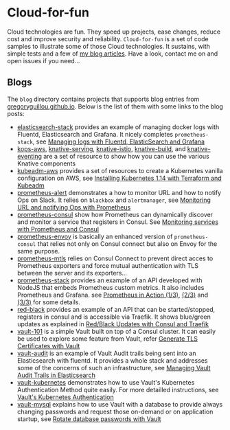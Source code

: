 # Cloud-for-fun

Cloud technologies are fun. They speed up projects, ease changes, reduce cost
and improve security and reliability. `Cloud-for-fun` is a set of code samples
to illustrate some of those Cloud technologies. It sustains, with simple tests
and a few of [my blog articles](https://gregoryguillou.github.io). Have a look,
contact me on and open issues if you need...

## Blogs

The `blog` directory contains projects that supports blog entries from
[gregoryguillou.github.io](https://gregoryguillou.github.io). Below is the list
of them with some links to the blog posts:

- [elasticsearch-stack](https://github.com/gregoryguillou/cloud-for-fun/tree/master/blog/elasticsearch-stack)
  provides an example of managing docker logs with Fluentd, Elasticsearch and
  Grafana. It nicely completes `prometheus-stack`, see
  [Managing logs with Fluentd, ElasticSearch and Grafana](https://gregoryguillou.github.io/2019-01/docker-fluentd-elastic/)
- [kops-aws](https://github.com/gregoryguillou/cloud-for-fun/tree/master/blog/kops-aws), 
  [knative-serving](https://github.com/gregoryguillou/cloud-for-fun/tree/master/blog/knative-serving),
  [knative-istio](https://github.com/gregoryguillou/cloud-for-fun/tree/master/blog/knative-istio),
  [knative-build](https://github.com/gregoryguillou/cloud-for-fun/tree/master/blog/knative-build),
  and [knative-eventing](https://github.com/gregoryguillou/cloud-for-fun/tree/master/blog/knative-eventing)
  are a set of resource to show how you can use the various Knative components
- [kubeadm-aws](https://github.com/gregoryguillou/cloud-for-fun/tree/master/blog/kubeadm-aws)
  provides a set of resources to create a Kubernetes vanilla configuration
  on AWS, see
  [Installing Kubernetes 1.14 with Terraform and Kubeadm](https://gregoryguillou.github.io/2019-04/kubeadm-aws)
- [prometheus-alert](https://github.com/gregoryguillou/cloud-for-fun/tree/master/blog/prometheus-alert)
  demonstrates a how to monitor URL and how to notify Ops on Slack. It relies
  on `blackbox` and `alertmanager`, see
  [Monitoring URL and notifying Ops with Prometheus](https://gregoryguillou.github.io/2019-02/prometheus-alert/)
- [prometheus-consul](https://github.com/gregoryguillou/cloud-for-fun/tree/master/blog/prometheus-consul)
  show how Prometheus can dynamically discover and monitor a service that
  registers in Consul. See
  [Monitoring services with Prometheus and Consul](https://gregoryguillou.github.io/2019-02/prometheus-consul/)
- [prometheus-envoy](https://github.com/gregoryguillou/cloud-for-fun/tree/master/blog/prometheus-envoy)
  is basically an enhanced version of `prometheus-consul` that relies not only
  on Consul connect but also on Envoy for the same purpose.
- [prometheus-mtls](https://github.com/gregoryguillou/cloud-for-fun/tree/master/blog/prometheus-mtls)
  relies on Consul Connect to prevent direct acces to Prometheus exporters and
  force mutual authentication with TLS between the server and its exporters... 
- [prometheus-stack](https://github.com/gregoryguillou/cloud-for-fun/tree/master/blog/prometheus-stack)
  provides an example of an API developed with NodeJS that embeds Prometheus
  custom metrics. It also includes Prometheus and Grafana. see [Prometheus in Action (1/3)](https://gregoryguillou.github.io/2019-01/prometheus-configuration/),
  [(2/3)](https://gregoryguillou.github.io/2019-01/prometheus-application/) and
  [(3/3)](https://gregoryguillou.github.io/2019-01/prometheus-grafana/) for
  some details.
- [red-black](https://github.com/gregoryguillou/cloud-for-fun/tree/master/blog/red-black)
  provides an example of an API that can be started/stopped, registers in
  consul and is accessible via Traefik. It shows blue/green updates as explained in
  [Red/Black Updates with Consul and Traefik](https://gregoryguillou.github.io/2019-01/red-black-update/)
- [vault-101](https://github.com/gregoryguillou/cloud-for-fun/tree/master/blog/vault-101)
  is a simple Vault built on top of a Consul cluster. It can easily be used
  to explore some feature from Vault, refer
  [Generate TLS Certificates with Vault](https://gregoryguillou.github.io/2019-01/vault-101/)
- [vault-audit](https://github.com/gregoryguillou/cloud-for-fun/tree/master/blog/vault-audit)
  is an example of Vault Audit trails being sent into an Elasticsearch with
  fluentd. It provides a whole stack and addresses some of the concerns of
  such an infrastructure, see
  [Managing Vault Audit Trails in Elasticsearch](https://gregoryguillou.github.io/2019-02/vault-audit/)
- [vault-kubernetes](https://github.com/gregoryguillou/cloud-for-fun/tree/master/blog/vault-kubernetes)
  demonstrates how to use Vault's Kubernetes Authentication Method quite easily. For
  more detailled instructions, see
  [Vault's Kubernetes Authentication](https://gregoryguillou.github.io/2019-02/vault-kubernetes/)
- [vault-mysql](https://github.com/gregoryguillou/cloud-for-fun/tree/master/blog/vault-mysql)
  explains how to use Vault with a database to provide always changing
  passwords and request those on-demand or on application startup, see
  [Rotate database passwords with Vault](https://gregoryguillou.github.io/2019-01/vault-mysql/)
